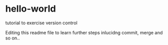 # hello-world
tutorial to exercise version control

Editing this readme file to learn further steps inlucidng commit, merge and so on..
